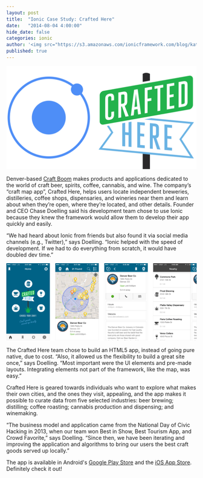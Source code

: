 ```yaml
---
layout: post
title:  "Ionic Case Study: Crafted Here"
date:   "2014-08-04 4:00:00"
hide_date: false
categories: ionic
author: '<img src="https://s3.amazonaws.com/ionicframework.com/blog/katie-md.jpg" class="author-icon">Katie'
published: true
---
```


<img class="showcase-image" src="/img/blog/craftedhere-header.png">

Denver-based [Craft Boom](http://www.craft-boom.com) makes products and applications dedicated to the world of craft beer, spirits, coffee, cannabis, and wine. The company’s “craft map app”, Crafted Here, helps users locate independent breweries, distilleries, coffee shops, dispensaries, and wineries near them and learn about when they’re open, where they’re located, and other details. Founder and CEO Chase Doelling said his development team chose to use Ionic because they knew the framework would allow them to develop their app quickly and easily.

“We had heard about Ionic from friends but also found it via social media channels (e.g., Twitter),” says Doelling. “Ionic helped with the speed of development. If we had to do everything from scratch, it would have doubled dev time.”

<!-- more -->

<a href="http://ionicframework.com/img/blog/craftedhere-app-preview.png"><img class="body-image" src="/img/blog/craftedhere-app-preview.png"></a>

The Crafted Here team chose to build an HTML5 app, instead of going pure native, due to cost. “Also, it allowed us the flexibility to build a great site once,” says Doelling. “Most important were the UI elements and pre-made layouts. Integrating elements not part of the framework, like the map, was easy.”

Crafted Here is geared towards individuals who want to explore what makes their own cities, and the ones they visit, appealing, and the app makes it possible to curate data from five selected industries: beer brewing; distilling; coffee roasting; cannabis production and dispensing; and winemaking.

“The business model and application came from the National Day of Civic Hacking in 2013, when our team won Best in Show, Best Tourism App, and Crowd Favorite,” says Doelling. “Since then, we have been iterating and improving the application and algorithms to bring our users the best craft goods served up locally.”

The app is available in Android's [Google Play Store](https://play.google.com/store/apps/details?id=us.craftedhere) and the [iOS App Store](https://itunes.apple.com/us/app/craftedhere/id859703795?ls=1&mt=8). Definitely check it out!


